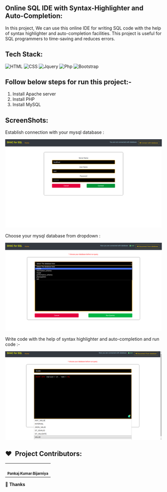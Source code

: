 ## Online SQL IDE with Syntax-Highlighter and Auto-Completion:

In this project, We can use this online IDE for writing SQL code with the help of syntax highlighter and auto-completion facilities.
This project is useful for SQL programmers to time-saving and reduces errors.

## Tech Stack:

<img alt="HTML" src="https://img.shields.io/badge/html5%20-%23E34F26.svg?&style=for-the-badge&logo=html5&logoColor=white"/> <img alt="CSS" src="https://img.shields.io/badge/css3%20-%231572B6.svg?&style=for-the-badge&logo=css3&logoColor=white"/> <img alt="Jquery" src="https://img.shields.io/badge/jquery%20-green.svg?&style=for-the-badge&logo=jquery&logoColor=white"/> <img alt="Php" src="https://img.shields.io/badge/php%20-orange.svg?&style=for-the-badge&logo=php&logoColor=blue"/> <img alt="Bootstrap" src="https://img.shields.io/badge/bootstrap%20-%23323330.svg?&style=for-the-badge&logo=bootstrap&logoColor=%23F7DF1E"/>

## Follow below steps for run this project:-

1. Install Apache server
2. Install PHP
3. Install MySQL

## ScreenShots:

Establish connection with your mysql database :

![Connection](https://github.com/pankajkumarbij/syntax-highlighter-and-auto-completion-for-sql/blob/master/screenshots/Screenshot%20from%202020-08-28%2018-58-09.png)

Choose your mysql database from dropdown :

![Choose database](https://github.com/pankajkumarbij/syntax-highlighter-and-auto-completion-for-sql/blob/master/screenshots/Screenshot%20from%202020-08-28%2018-58-21.png)

Write code with the help of syntax highlighter and auto-completion and run code :-

![Write and run code](https://github.com/pankajkumarbij/syntax-highlighter-and-auto-completion-for-sql/blob/master/screenshots/Screenshot%20from%202020-08-28%2018-59-16.png)

## ❤️&nbsp; Project Contributors:

<table>
<tr>
    <td align="center" thead="admin"><a href="https://github.com/pankajkumarbij"><img alt="" src="https://avatars.githubusercontent.com/u/59636849?s=400&u=022a70168ed33225af6aed2a40d2c3778a36cbfa&v=4" width="100px;" alt="admin"/><br /><sub><b> Pankaj Kumar Bijarniya </b></sub></a></td>
  </tr>
</table>

💜 **Thanks**
